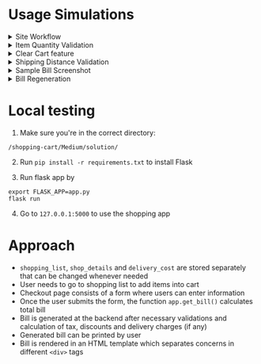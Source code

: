 # Usage Simulations

<!-- Screenshots here -->

<details>
  <summary>Site Workflow</summary>
  <img src="https://user-images.githubusercontent.com/39518771/87249195-35bfb880-c47b-11ea-93ee-c75d82a285ec.gif" alt="Peek 2020-07-12 19-54">
</details>

<details>
  <summary>Item Quantity Validation</summary>
  <img src="https://user-images.githubusercontent.com/39518771/87249194-35272200-c47b-11ea-8e1c-881a2cd54622.gif" alt="Peek 2020-07-12 19-57">
</details>

<details>
  <summary>Clear Cart feature</summary>
  <img src="https://user-images.githubusercontent.com/39518771/87249193-33f5f500-c47b-11ea-8880-19708dc79dab.gif" alt="Peek 2020-07-12 19-58">
</details>

<details>
  <summary>Shipping Distance Validation</summary>
  <img src="https://user-images.githubusercontent.com/39518771/87249192-32c4c800-c47b-11ea-9c01-49f9cea695de.gif" alt="Peek 2020-07-12 20-00">
</details>

<details>
  <summary>Sample Bill Screenshot</summary>
  <img src="https://user-images.githubusercontent.com/39518771/87249460-d793d500-c47c-11ea-86de-2e7e3a69cf20.png" alt="Screenshot 2020-07-12 20-18">
</details>

<details>
  <summary>Bill Regeneration</summary>
  <img src="https://user-images.githubusercontent.com/39518771/87249191-30626e00-c47b-11ea-9a9e-99cadc140632.gif" alt="Peek 2020-07-12 20-02">
</details>

# Local testing

1. Make sure you're in the correct directory:

```
/shopping-cart/Medium/solution/
```

2. Run `pip install -r requirements.txt` to install Flask

3. Run flask app by

```
export FLASK_APP=app.py
flask run
```

4. Go to `127.0.0.1:5000` to use the shopping app

# Approach

- `shopping_list`, `shop_details` and `delivery_cost` are stored separately that can be changed whenever needed
- User needs to go to shopping list to add items into cart
- Checkout page consists of a form where users can enter information
- Once the user submits the form, the function `app.get_bill()` calculates total bill
- Bill is generated at the backend after necessary validations and calculation of tax, discounts and delivery charges (if any)
- Generated bill can be printed by user
- Bill is rendered in an HTML template which separates concerns in different `<div>` tags
